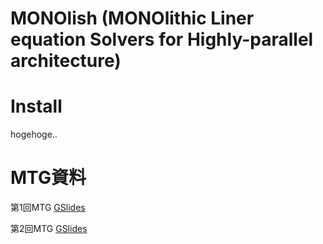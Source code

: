 # MONOlish (MONOlithic Liner equation Solvers for Highly-parallel architecture)

# Install
hogehoge..

# MTG資料
第1回MTG [GSlides](https://docs.google.com/presentation/d/1LzTvWe_b_oKFHR2HP7gd1ds7nLxLUi2ncWVo9qk0x0c/edit?usp=sharing)

第2回MTG [GSlides](https://docs.google.com/presentation/d/1bgzDkHm5AHRyxxj2mM09zGMT9P9IkH21UNLrKanhyG0/edit?usp=sharing)
